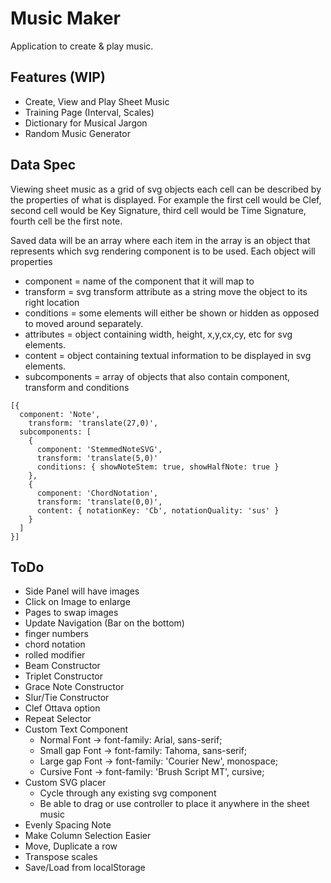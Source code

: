 # Music Maker

Application to create & play music.

## Features (WIP)

- Create, View and Play Sheet Music
- Training Page (Interval, Scales)
- Dictionary for Musical Jargon
- Random Music Generator

## Data Spec

Viewing sheet music as a grid of svg objects each cell can be described by the properties of what is displayed.
For example the first cell would be Clef, second cell would be Key Signature, third cell would be Time Signature,
fourth cell be the first note.

Saved data will be an array where each item in the array is an object that represents which svg rendering component is to be used.
Each object will properties

- component = name of the component that it will map to
- transform = svg transform attribute as a string move the object to its right location
- conditions = some elements will either be shown or hidden as opposed to moved around separately.
- attributes = object containing width, height, x,y,cx,cy, etc for svg elements.
- content = object containing textual information to be displayed in svg elements.
- subcomponents = array of objects that also contain component, transform and conditions

```
[{
  component: 'Note',
	transform: 'translate(27,0)',
  subcomponents: [
    {
      component: 'StemmedNoteSVG',
      transform: 'translate(5,0)'
      conditions: { showNoteStem: true, showHalfNote: true }
    },
    {
      component: 'ChordNotation',
      transform: 'translate(0,0)',
      content: { notationKey: 'Cb', notationQuality: 'sus' }
    }
  ]
}]
```

## ToDo

- Side Panel will have images
- Click on Image to enlarge
- Pages to swap images
- Update Navigation (Bar on the bottom)
- finger numbers
- chord notation
- rolled modifier
- Beam Constructor
- Triplet Constructor
- Grace Note Constructor
- Slur/Tie Constructor
- Clef Ottava option
- Repeat Selector
- Custom Text Component
  - Normal Font -> font-family: Arial, sans-serif;
  - Small gap Font -> font-family: Tahoma, sans-serif;
  - Large gap Font -> font-family: 'Courier New', monospace;
  - Cursive Font -> font-family: 'Brush Script MT', cursive;
- Custom SVG placer
  - Cycle through any existing svg component
  - Be able to drag or use controller to place it anywhere in the sheet music
- Evenly Spacing Note
- Make Column Selection Easier
- Move, Duplicate a row
- Transpose scales
- Save/Load from localStorage
